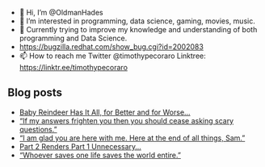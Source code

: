 - 👋 Hi, I’m @OldmanHades
- 👀 I’m interested in programming, data science, gaming, movies, music.
- 🌱 Currently trying to improve my knowledge and understanding of both programming and Data Science.
- https://bugzilla.redhat.com/show_bug.cgi?id=2002083
- 📫 How to reach me Twitter @timothypecoraro
Linktree: https://linktr.ee/timothypecoraro

## Blog posts
<!-- BLOG-POST-LIST:START -->
- [Baby Reindeer Has It All, for Better and for Worse…](https://medium.com/@timothypecoraro/baby-reindeer-has-it-all-for-better-and-for-worse-a69424fd5d1f?source=rss-5097f5c9b801------2)
- [“If my answers frighten you then you should cease asking scary questions.”](https://medium.com/@timothypecoraro/if-my-answers-frighten-you-then-you-should-cease-asking-scary-questions-962da930639e?source=rss-5097f5c9b801------2)
- [“I am glad you are here with me. Here at the end of all things, Sam.”](https://medium.com/@timothypecoraro/i-am-glad-you-are-here-with-me-here-at-the-end-of-all-things-sam-99e4fc330695?source=rss-5097f5c9b801------2)
- [Part 2 Renders Part 1 Unnecessary…](https://medium.com/@timothypecoraro/part-2-renders-part-1-unnecessary-0ff48052baec?source=rss-5097f5c9b801------2)
- [“Whoever saves one life saves the world entire.”](https://medium.com/@timothypecoraro/whoever-saves-one-life-saves-the-world-entire-d748172ae640?source=rss-5097f5c9b801------2)
<!-- BLOG-POST-LIST:END -->
